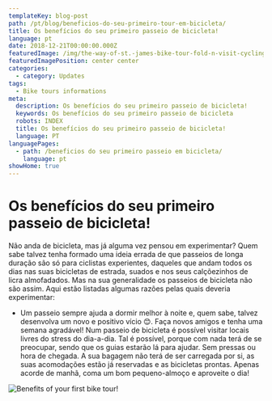 ```yaml
---
templateKey: blog-post
path: /pt/blog/beneficios-do-seu-primeiro-tour-em-bicicleta/
title: Os benefícios do seu primeiro passeio de bicicleta!
language: pt
date: 2018-12-21T00:00:00.000Z
featuredImage: /img/the-way-of-st.-james-bike-tour-fold-n-visit-cycling-holidays-4323.jpg
featuredImagePosition: center center
categories:
  - category: Updates
tags:
  - Bike tours informations
meta:
  description: Os benefícios do seu primeiro passeio de bicicleta!
  keywords: Os benefícios do seu primeiro passeio de bicicleta
  robots: INDEX
  title: Os benefícios do seu primeiro passeio de bicicleta!
  language: PT
languagePages:
  - path: /beneficios do seu primeiro passeio em bicicleta/
    language: pt
showHome: true
---
```

# Os benefícios do seu primeiro passeio de bicicleta!

Não anda de bicicleta, mas já alguma vez pensou em experimentar? Quem sabe talvez tenha formado uma ideia errada de que passeios de longa duração são só para ciclistas experientes, daqueles que andam todos os dias nas suas bicicletas de estrada, suados e nos seus calçõezinhos de licra almofadados. Mas na sua generalidade os passeios de bicicleta não são assim. Aqui estão listadas algumas razões pelas quais deveria experimentar:

* Um passeio sempre ajuda a dormir melhor à noite e, quem sabe, talvez desenvolva um novo e positivo vício 😊. Faça novos amigos e tenha uma semana agradável! Num passeio de bicicleta é possível visitar locais livres do stress do dia-a-dia. Tal é possível, porque com nada terá de se preocupar, sendo que os guias estarão lá para ajudar. Sem pressas ou hora de chegada. A sua bagagem não terá de ser carregada por si, as suas acomodações estão já reservadas e as bicicletas prontas. Apenas acorde de manhã, coma um bom pequeno-almoço e aproveite o dia!

![Benefits of your first bike tour!](/img/the-way-of-st.-james-bike-tour-fold-n-visit-cycling-holidays-4323.jpg "Benefits of your first bike tour!")
